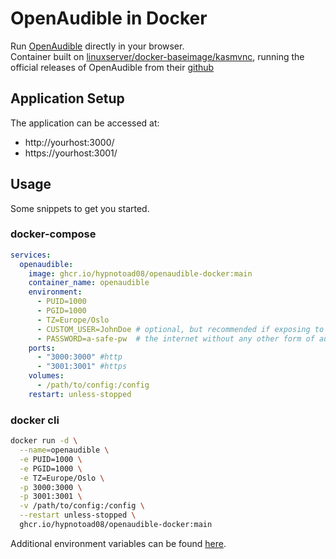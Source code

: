 # OpenAudible in Docker

Run [OpenAudible](http://openaudible.org/) directly in your browser.  
Container built on [linuxserver/docker-baseimage/kasmvnc](https://github.com/linuxserver/docker-baseimage-kasmvnc), running the official releases of OpenAudible from their [github](https://github.com/openaudible/openaudible/releases)  

## Application Setup

The application can be accessed at:

* http://yourhost:3000/
* https://yourhost:3001/

## Usage

Some snippets to get you started.

### docker-compose

```yaml
services:
  openaudible:
    image: ghcr.io/hypnotoad08/openaudible-docker:main
    container_name: openaudible
    environment:
      - PUID=1000
      - PGID=1000
      - TZ=Europe/Oslo
      - CUSTOM_USER=JohnDoe # optional, but recommended if exposing to -
      - PASSWORD=a-safe-pw  # the internet without any other form of authentication
    ports:
      - "3000:3000" #http
      - "3001:3001" #https
    volumes:
      - /path/to/config:/config
    restart: unless-stopped
```

### docker cli

```bash
docker run -d \
  --name=openaudible \
  -e PUID=1000 \
  -e PGID=1000 \
  -e TZ=Europe/Oslo \
  -p 3000:3000 \
  -p 3001:3001 \
  -v /path/to/config:/config \
  --restart unless-stopped \
  ghcr.io/hypnotoad08/openaudible-docker:main
```

Additional environment variables can be found [here](https://github.com/linuxserver/docker-baseimage-kasmvnc#options).
